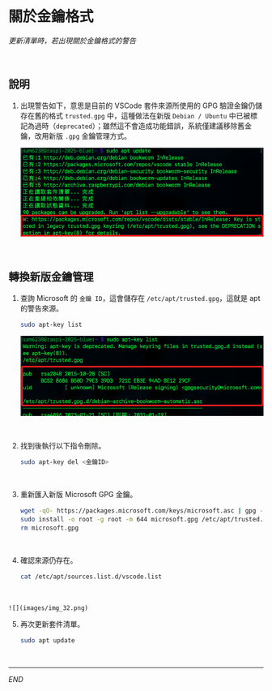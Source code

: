 # 關於金鑰格式

_更新清單時，若出現關於金鑰格式的警告_

<br>

## 說明

1. 出現警告如下，意思是目前的 VSCode 套件來源所使用的 GPG 驗證金鑰仍儲存在舊的格式 `trusted.gpg` 中，這種做法在新版 `Debian / Ubuntu` 中已被標記為過時（`deprecated`）；雖然這不會造成功能錯誤，系統僅建議移除舊金鑰，改用新版 `.gpg` 金鑰管理方式。

    ![](images/img_30.png)

<br>

## 轉換新版金鑰管理

1. 查詢 Microsoft 的 `金鑰 ID`，這會儲存在 `/etc/apt/trusted.gpg`，這就是 apt 的警告來源。

    ```bash
    sudo apt-key list
    ```

    ![](images/img_31.png)

<br>

2. 找到後執行以下指令刪除。

    ```bash
    sudo apt-key del <金鑰ID>
    ```

<br>

3. 重新匯入新版 Microsoft GPG 金鑰。

    ```bash
    wget -qO- https://packages.microsoft.com/keys/microsoft.asc | gpg --dearmor > microsoft.gpg
    sudo install -o root -g root -m 644 microsoft.gpg /etc/apt/trusted.gpg.d/
    rm microsoft.gpg
    ```

<br>

4. 確認來源仍存在。

    ```bash
    cat /etc/apt/sources.list.d/vscode.list
    ```

<br>


    ![](images/img_32.png)

5. 再次更新套件清單。

    ```bash
    sudo apt update
    ```

<br>

___

_END_